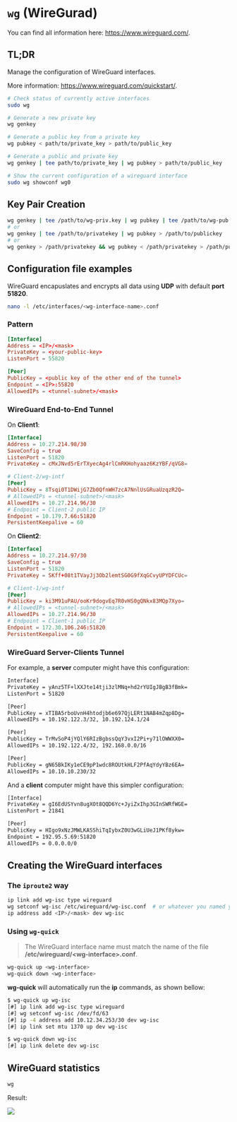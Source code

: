 # `wg` (WireGurad)

You can find all information here: <https://www.wireguard.com/>.


## TL;DR

Manage the configuration of WireGuard interfaces.

More information: <https://www.wireguard.com/quickstart/>.


```sh
# Check status of currently active interfaces
sudo wg

# Generate a new private key
wg genkey

# Generate a public key from a private key
wg pubkey < path/to/private_key > path/to/public_key

# Generate a public and private key
wg genkey | tee path/to/private_key | wg pubkey > path/to/public_key

# Show the current configuration of a wireguard interface
sudo wg showconf wg0
```


## Key Pair Creation


```sh
wg genkey | tee /path/to/wg-priv.key | wg pubkey | tee /path/to/wg-pub.key
# or
wg genkey | tee /path/to/privatekey | wg pubkey > /path/to/publickey
# or
wg genkey > /path/privatekey && wg pubkey < /path/privatekey > /path/publickey
```



## Configuration file examples

WireGuard encapuslates and encrypts all data using **UDP** with default **port 51820**.



```sh
nano -l /etc/interfaces/<wg-interface-name>.conf
```


### Pattern


```conf
[Interface]
Address = <IP>/<mask>
PrivateKey = <your-public-key>
ListenPort = 55820

[Peer]
PublicKey = <public key of the other end of the tunnel>
Endpoint = <IP>:55820
AllowedIPs = <tunnel-subnet>/<mask>
```


### WireGuard **End-to-End** Tunnel



On **Client1**:

```conf
[Interface]
Address = 10.27.214.98/30
SaveConfig = true
ListenPort = 51820
PrivateKey = cMxJNvd5rErTXyecAg4rlCmRKHohyaaz6KzYBF/qVG8=

# Client-2/wg-intf
[Peer]
PublicKey = 8Tsqi0T1DWijG7Zb0QfnWH7zcA7NnlUsGRuaUzqzR2Q=
# AllowedIPs = <tunnel-subnet>/<mask>
AllowedIPs = 10.27.214.96/30
# Endpoint = Client-2 public IP
Endpoint = 10.179.7.66:51820
PersistentKeepalive = 60
```

On **Client2**:
```conf
[Interface]
Address = 10.27.214.97/30
SaveConfig = true
ListenPort = 51820
PrivateKey = SKff+08t1TVayJj3Ob2lemtSG0G9fXqGCvyUPYDFCUc=

# Client-1/wg-intf
[Peer]
PublicKey = ki3M91uPAU/ooKr9dogvEq7R0vHS0gQNkx83MQp7Xyo=
# AllowedIPs = <tunnel-subnet>/<mask>
AllowedIPs = 10.27.214.96/30
# Endpoint = Client-1 public IP
Endpoint = 172.30.106.246:51820
PersistentKeepalive = 60
```



### WireGuard **Server-Clients** Tunnel


For example, a **server** computer might have this configuration:

```sh
Interface]
PrivateKey = yAnz5TF+lXXJte14tji3zlMNq+hd2rYUIgJBgB3fBmk=
ListenPort = 51820

[Peer]
PublicKey = xTIBA5rboUvnH4htodjb6e697QjLERt1NAB4mZqp8Dg=
AllowedIPs = 10.192.122.3/32, 10.192.124.1/24

[Peer]
PublicKey = TrMvSoP4jYQlY6RIzBgbssQqY3vxI2Pi+y71lOWWXX0=
AllowedIPs = 10.192.122.4/32, 192.168.0.0/16

[Peer]
PublicKey = gN65BkIKy1eCE9pP1wdc8ROUtkHLF2PfAqYdyYBz6EA=
AllowedIPs = 10.10.10.230/32
```

And a **client** computer might have this simpler configuration:

```sh
[Interface]
PrivateKey = gI6EdUSYvn8ugXOt8QQD6Yc+JyiZxIhp3GInSWRfWGE=
ListenPort = 21841

[Peer]
PublicKey = HIgo9xNzJMWLKASShiTqIybxZ0U3wGLiUeJ1PKf8ykw=
Endpoint = 192.95.5.69:51820
AllowedIPs = 0.0.0.0/0
```





## Creating the WireGuard interfaces


### The `iproute2` way


```sh
ip link add wg-isc type wireguard
wg setconf wg-isc /etc/wireguard/wg-isc.conf  # or whatever you named your config
ip address add <IP>/<mask> dev wg-isc
```




### Using `wg-quick`


> The WireGuard interface name must match the name of the file **/etc/wireguard/\<wg-interface\>.conf**.


```sh
wg-quick up <wg-interface>
wg-quick down <wg-interface>
```

**wg-quick** will automatically run the **ip** commands, as shown bellow:


```sh
$ wg-quick up wg-isc  
[#] ip link add wg-isc type wireguard
[#] wg setconf wg-isc /dev/fd/63
[#] ip -4 address add 10.12.34.253/30 dev wg-isc
[#] ip link set mtu 1370 up dev wg-isc
```

```sh
$ wg-quick down wg-isc                        
[#] ip link delete dev wg-isc
```


## WireGuard statistics

```sh
wg
```

Result:

<img src="https://www.wireguard.com/img/wg-tool.png">



